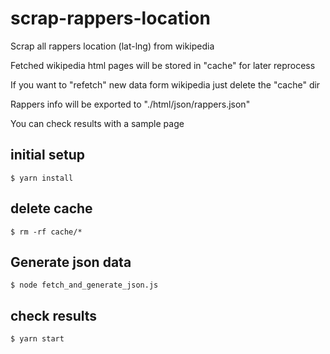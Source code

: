 # scrap-rappers-location

Scrap all rappers location (lat-lng) from wikipedia

Fetched wikipedia html pages will be stored in "cache" for later reprocess

If you want to "refetch" new data form wikipedia just delete the "cache" dir

Rappers info will be exported to "./html/json/rappers.json"

You can check results with a sample page

## initial setup

    $ yarn install

## delete cache

    $ rm -rf cache/*

## Generate json data

    $ node fetch_and_generate_json.js

## check results

    $ yarn start

